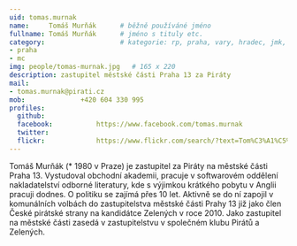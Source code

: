 ```yaml
---
uid: tomas.murnak
name:     Tomáš Murňák  	# běžně používáné jméno
fullname: Tomáš Murňák  	# jméno s tituly etc.
category:                 	# kategorie: rp, praha, vary, hradec, jmk, senat
- praha
- mc
img: people/tomas-murnak.jpg   # 165 x 220
description: zastupitel městské části Praha 13 za Piráty             	# kratký popis, max 160 znaků
mail:
- tomas.murnak@pirati.cz
mob:			  +420 604 330 995
profiles:
  github:                 
  facebook: 		  https://www.facebook.com/tomas.murnak
  twitter: 		  
  flickr:     		  https://www.flickr.com/search/?text=Tom%C3%A1%C5%A1%20Mur%C5%88%C3%A1k
---
```


Tomáš Murňák (* 1980 v Praze) je zastupitel za Piráty na městské části Praha 13. Vystudoval obchodní akademii, pracuje v softwarovém oddělení nakladatelství odborné literatury, kde s výjimkou krátkého pobytu v Anglii pracuji dodnes. O politiku se zajímá přes 10 let. Aktivně se do ní zapojil v komunálních volbách do zastupitelstva městské části Prahy 13 již jako člen České pirátské strany na kandidátce Zelených v roce 2010. Jako zastupitel na městské části zasedá v zastupitelstvu v společném klubu Pirátů a Zelených. 
